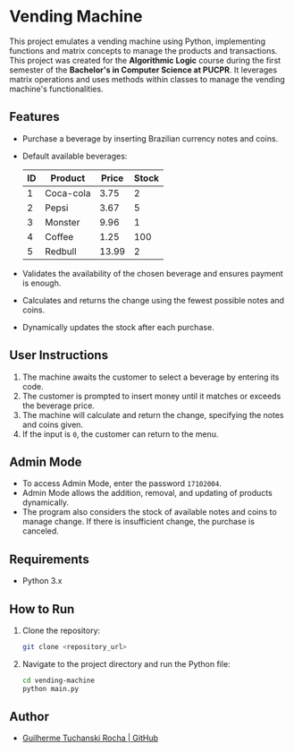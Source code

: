 
# Vending Machine

This project emulates a vending machine using Python, implementing functions and matrix concepts to manage the products and transactions.
This project was created for the **Algorithmic Logic** course during the first semester of the **Bachelor's in Computer Science at PUCPR**. It leverages matrix operations and uses methods within classes to manage the vending machine's functionalities.

## Features

- Purchase a beverage by inserting Brazilian currency notes and coins.
- Default available beverages:
  
  | ID | Product    | Price  | Stock |
  |----|------------|--------|-------|
  | 1  | Coca-cola  | 3.75 | 2     |
  | 2  | Pepsi      | 3.67 | 5     |
  | 3  | Monster    | 9.96 | 1     |
  | 4  | Coffee     | 1.25 | 100   |
  | 5  | Redbull    | 13.99 | 2     |

- Validates the availability of the chosen beverage and ensures payment is enough.
- Calculates and returns the change using the fewest possible notes and coins.
- Dynamically updates the stock after each purchase.

## User Instructions

1. The machine awaits the customer to select a beverage by entering its code.
2. The customer is prompted to insert money until it matches or exceeds the beverage price.
3. The machine will calculate and return the change, specifying the notes and coins given.
4. If the input is `0`, the customer can return to the menu.

## Admin Mode

- To access Admin Mode, enter the password `17102004`.
- Admin Mode allows the addition, removal, and updating of products dynamically.
- The program also considers the stock of available notes and coins to manage change. If there is insufficient change, the purchase is canceled.

## Requirements

- Python 3.x

## How to Run

1. Clone the repository:
    ```bash
    git clone <repository_url>
    ```
2. Navigate to the project directory and run the Python file:
    ```bash
    cd vending-machine
    python main.py
    ```

## Author

- [Guilherme Tuchanski Rocha | GitHub](https://github.com/tuchanski)
